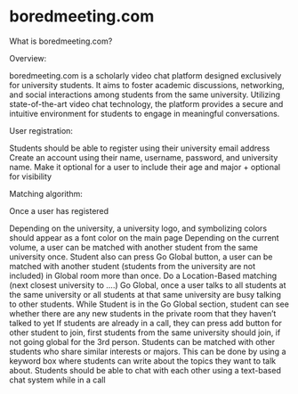 # boredmeeting.com


What is boredmeeting.com?

Overview:

boredmeeting.com is a scholarly video chat platform designed exclusively for university students. It aims to foster academic discussions, networking, and social interactions among students from the same university. Utilizing state-of-the-art video chat technology, the platform provides a secure and intuitive environment for students to engage in meaningful conversations.

User registration: 

Students should be able to register using their university email address
Create an account using their name, username, password, and university name.
Make it optional for a user to include their age and major + optional for visibility


Matching algorithm:

Once a user has registered

Depending on the university, a university logo, and symbolizing colors should appear as a font color on the main page
Depending on the current volume, a user can be matched with another student from the same university once. 
Student also can press Go Global button, a user can be matched with another student (students from the university are not included) in Global room more than once.
Do a Location-Based matching (next closest university to ….) 
Go Global, once a user talks to all students at the same university or all students at that same university are busy talking to other students. 
While Student is in the Go Global section, student can see whether there are any new students in the private room that they haven’t talked to yet 
If students are already in a call, they can press add button for other student to join, first students from the same university should join, if not going global for the 3rd person.
Students can be matched with other students who share similar interests or majors. This can be done by using a keyword box where students can write about the topics they want to talk about. 
Students should be able to chat with each other using a text-based chat system while in a call
